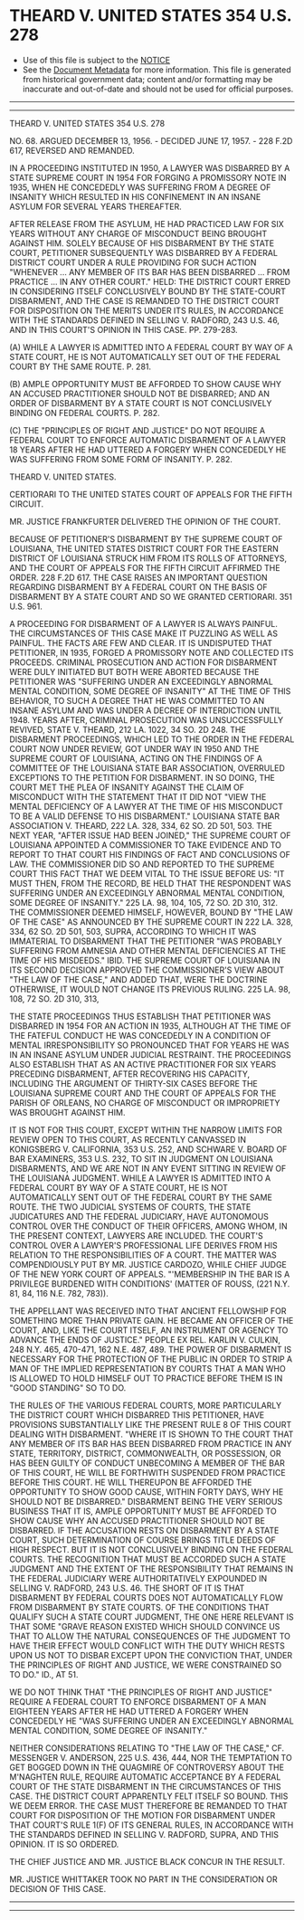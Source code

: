 ---
---

# THEARD V. UNITED STATES 354 U.S. 278

* Use of this file is subject to the [NOTICE](https://github.com/publicdocs/notice/blob/master/NOTICE)
* See the [Document Metadata](../../../) for more information.
  This file is generated from historical government data; content and/or formatting may be inaccurate and out-of-date and should not be used for official purposes.

----------
----------

THEARD V. UNITED STATES 354 U.S. 278

NO. 68.  ARGUED DECEMBER 13, 1956.  - DECIDED JUNE 17, 1957.  - 228 F.2D 617, REVERSED AND REMANDED.

IN A PROCEEDING INSTITUTED IN 1950, A LAWYER WAS DISBARRED BY A STATE SUPREME COURT IN 1954 FOR FORGING A PROMISSORY NOTE IN 1935, WHEN HE CONCEDEDLY WAS SUFFERING FROM A DEGREE OF INSANITY WHICH RESULTED IN HIS CONFINEMENT IN AN INSANE ASYLUM FOR SEVERAL YEARS THEREAFTER.

AFTER RELEASE FROM THE ASYLUM, HE HAD PRACTICED LAW FOR SIX YEARS WITHOUT ANY CHARGE OF MISCONDUCT BEING BROUGHT AGAINST HIM.  SOLELY BECAUSE OF HIS DISBARMENT BY THE STATE COURT, PETITIONER SUBSEQUENTLY WAS DISBARRED BY A FEDERAL DISTRICT COURT UNDER A RULE PROVIDING FOR SUCH ACTION "WHENEVER  ...  ANY MEMBER OF ITS BAR HAS BEEN DISBARRED ...  FROM PRACTICE  ...  IN ANY OTHER COURT."  HELD:  THE DISTRICT COURT ERRED IN CONSIDERING ITSELF CONCLUSIVELY BOUND BY THE STATE-COURT DISBARMENT, AND THE CASE IS REMANDED TO THE DISTRICT COURT FOR DISPOSITION ON THE MERITS UNDER ITS RULES, IN ACCORDANCE WITH THE STANDARDS DEFINED IN SELLING V. RADFORD, 243 U.S. 46, AND IN THIS COURT'S OPINION IN THIS CASE.  PP. 279-283.

(A)  WHILE A LAWYER IS ADMITTED INTO A FEDERAL COURT BY WAY OF A STATE COURT, HE IS NOT AUTOMATICALLY SET OUT OF THE FEDERAL COURT BY THE SAME ROUTE.  P. 281.

(B)  AMPLE OPPORTUNITY MUST BE AFFORDED TO SHOW CAUSE WHY AN ACCUSED PRACTITIONER SHOULD NOT BE DISBARRED; AND AN ORDER OF DISBARMENT BY A STATE COURT IS NOT CONCLUSIVELY BINDING ON FEDERAL COURTS.  P. 282.

(C)  THE "PRINCIPLES OF RIGHT AND JUSTICE" DO NOT REQUIRE A FEDERAL COURT TO ENFORCE AUTOMATIC DISBARMENT OF A LAWYER 18 YEARS AFTER HE HAD UTTERED A FORGERY WHEN CONCEDEDLY HE WAS SUFFERING FROM SOME FORM OF INSANITY.  P. 282.

THEARD V. UNITED STATES.

CERTIORARI TO THE UNITED STATES COURT OF APPEALS FOR THE FIFTH CIRCUIT.

MR. JUSTICE FRANKFURTER DELIVERED THE OPINION OF THE COURT.

BECAUSE OF PETITIONER'S DISBARMENT BY THE SUPREME COURT OF LOUISIANA, THE UNITED STATES DISTRICT COURT FOR THE EASTERN DISTRICT OF LOUISIANA STRUCK HIM FROM ITS ROLLS OF ATTORNEYS, AND THE COURT OF APPEALS FOR THE FIFTH CIRCUIT AFFIRMED THE ORDER.  228 F.2D 617.  THE CASE RAISES AN IMPORTANT QUESTION REGARDING DISBARMENT BY A FEDERAL COURT ON THE BASIS OF DISBARMENT BY A STATE COURT AND SO WE GRANTED CERTIORARI.  351 U.S. 961.

A PROCEEDING FOR DISBARMENT OF A LAWYER IS ALWAYS PAINFUL.  THE CIRCUMSTANCES OF THIS CASE MAKE IT PUZZLING AS WELL AS PAINFUL.  THE FACTS ARE FEW AND CLEAR.  IT IS UNDISPUTED THAT PETITIONER, IN 1935, FORGED A PROMISSORY NOTE AND COLLECTED ITS PROCEEDS.  CRIMINAL PROSECUTION AND ACTION FOR DISBARMENT WERE DULY INITIATED BUT BOTH WERE ABORTED BECAUSE THE PETITIONER WAS "SUFFERING UNDER AN EXCEEDINGLY ABNORMAL MENTAL CONDITION, SOME DEGREE OF INSANITY" AT THE TIME OF THIS BEHAVIOR, TO SUCH A DEGREE THAT HE WAS COMMITTED TO AN INSANE ASYLUM AND WAS UNDER A DECREE OF INTERDICTION UNTIL 1948.  YEARS AFTER, CRIMINAL PROSECUTION WAS UNSUCCESSFULLY REVIVED, STATE V. THEARD, 212 LA. 1022, 34 SO. 2D 248.  THE DISBARMENT PROCEEDINGS, WHICH LED TO THE ORDER IN THE FEDERAL COURT NOW UNDER REVIEW, GOT UNDER WAY IN 1950 AND THE SUPREME COURT OF LOUISIANA, ACTING ON THE FINDINGS OF A COMMITTEE OF THE LOUISIANA STATE BAR ASSOCIATION, OVERRULED EXCEPTIONS TO THE PETITION FOR DISBARMENT.  IN SO DOING, THE COURT MET THE PLEA OF INSANITY AGAINST THE CLAIM OF MISCONDUCT WITH THE STATEMENT THAT IT DID NOT "VIEW THE MENTAL DEFICIENCY OF A LAWYER AT THE TIME OF HIS MISCONDUCT TO BE A VALID DEFENSE TO HIS DISBARMENT."  LOUISIANA STATE BAR ASSOCIATION V. THEARD, 222 LA. 328, 334, 62 SO. 2D 501, 503.  THE NEXT YEAR, "AFTER ISSUE HAD BEEN JOINED," THE SUPREME COURT OF LOUISIANA APPOINTED A COMMISSIONER TO TAKE EVIDENCE AND TO REPORT TO THAT COURT HIS FINDINGS OF FACT AND CONCLUSIONS OF LAW.  THE COMMISSIONER DID SO AND REPORTED TO THE SUPREME COURT THIS FACT THAT WE DEEM VITAL TO THE ISSUE BEFORE US: "IT MUST THEN, FROM THE RECORD, BE HELD THAT THE RESPONDENT WAS SUFFERING UNDER AN EXCEEDINGLY ABNORMAL MENTAL CONDITION, SOME DEGREE OF INSANITY."  225 LA. 98, 104, 105, 72 SO. 2D 310, 312.  THE COMMISSIONER DEEMED HIMSELF, HOWEVER, BOUND BY "THE LAW OF THE CASE" AS ANNOUNCED BY THE SUPREME COURT IN 222 LA. 328, 334, 62 SO. 2D 501, 503, SUPRA, ACCORDING TO WHICH IT WAS IMMATERIAL TO DISBARMENT THAT THE PETITIONER "WAS PROBABLY SUFFERING FROM AMNESIA AND OTHER MENTAL DEFICIENCIES AT THE TIME OF HIS MISDEEDS."  IBID.  THE SUPREME COURT OF LOUISIANA IN ITS SECOND DECISION APPROVED THE COMMISSIONER'S VIEW ABOUT "THE LAW OF THE CASE," AND ADDED THAT, WERE THE DOCTRINE OTHERWISE, IT WOULD NOT CHANGE ITS PREVIOUS RULING.  225 LA. 98, 108, 72 SO. 2D 310, 313,

THE STATE PROCEEDINGS THUS ESTABLISH THAT PETITIONER WAS DISBARRED IN 1954 FOR AN ACTION IN 1935, ALTHOUGH AT THE TIME OF THE FATEFUL CONDUCT HE WAS CONCEDEDLY IN A CONDITION OF MENTAL IRRESPONSIBILITY SO PRONOUNCED THAT FOR YEARS HE WAS IN AN INSANE ASYLUM UNDER JUDICIAL RESTRAINT.  THE PROCEEDINGS ALSO ESTABLISH THAT AS AN ACTIVE PRACTITIONER FOR SIX YEARS PRECEDING DISBARMENT, AFTER RECOVERING HIS CAPACITY, INCLUDING THE ARGUMENT OF THIRTY-SIX CASES BEFORE THE LOUISIANA SUPREME COURT AND THE COURT OF APPEALS FOR THE PARISH OF ORLEANS, NO CHARGE OF MISCONDUCT OR IMPROPRIETY WAS BROUGHT AGAINST HIM.

IT IS NOT FOR THIS COURT, EXCEPT WITHIN THE NARROW LIMITS FOR REVIEW OPEN TO THIS COURT, AS RECENTLY CANVASSED IN KONIGSBERG V. CALIFORNIA, 353 U.S. 252, AND SCHWARE V. BOARD OF BAR EXAMINERS, 353 U.S. 232, TO SIT IN JUDGMENT ON LOUISIANA DISBARMENTS, AND WE ARE NOT IN ANY EVENT SITTING IN REVIEW OF THE LOUISIANA JUDGMENT.  WHILE A LAWYER IS ADMITTED INTO A FEDERAL COURT BY WAY OF A STATE COURT, HE IS NOT AUTOMATICALLY SENT OUT OF THE FEDERAL COURT BY THE SAME ROUTE.  THE TWO JUDICIAL SYSTEMS OF COURTS, THE STATE JUDICATURES AND THE FEDERAL JUDICIARY, HAVE AUTONOMOUS CONTROL OVER THE CONDUCT OF THEIR OFFICERS, AMONG WHOM, IN THE PRESENT CONTEXT, LAWYERS ARE INCLUDED.  THE COURT'S CONTROL OVER A LAWYER'S PROFESSIONAL LIFE DERIVES FROM HIS RELATION TO THE RESPONSIBILITIES OF A COURT.  THE MATTER WAS COMPENDIOUSLY PUT BY MR. JUSTICE CARDOZO, WHILE CHIEF JUDGE OF THE NEW YORK COURT OF APPEALS.  "'MEMBERSHIP IN THE BAR IS A PRIVILEGE BURDENED WITH CONDITIONS' (MATTER OF ROUSS, (221 N.Y. 81, 84, 116 N.E. 782, 783)).

THE APPELLANT WAS RECEIVED INTO THAT ANCIENT FELLOWSHIP FOR SOMETHING MORE THAN PRIVATE GAIN.  HE BECAME AN OFFICER OF THE COURT, AND, LIKE THE COURT ITSELF, AN INSTRUMENT OR AGENCY TO ADVANCE THE ENDS OF JUSTICE."  PEOPLE EX REL. KARLIN V. CULKIN, 248 N.Y. 465, 470-471, 162 N.E.  487, 489.  THE POWER OF DISBARMENT IS NECESSARY FOR THE PROTECTION OF THE PUBLIC IN ORDER TO STRIP A MAN OF THE IMPLIED REPRESENTATION BY COURTS THAT A MAN WHO IS ALLOWED TO HOLD HIMSELF OUT TO PRACTICE BEFORE THEM IS IN "GOOD STANDING" SO TO DO.

THE RULES OF THE VARIOUS FEDERAL COURTS, MORE PARTICULARLY THE DISTRICT COURT WHICH DISBARRED THIS PETITIONER, HAVE PROVISIONS SUBSTANTIALLY LIKE THE PRESENT RULE 8 OF THIS COURT DEALING WITH DISBARMENT.  "WHERE IT IS SHOWN TO THE COURT THAT ANY MEMBER OF ITS BAR HAS BEEN DISBARRED FROM PRACTICE IN ANY STATE, TERRITORY, DISTRICT, COMMONWEALTH, OR POSSESSION, OR HAS BEEN GUILTY OF CONDUCT UNBECOMING A MEMBER OF THE BAR OF THIS COURT, HE WILL BE FORTHWITH SUSPENDED FROM PRACTICE BEFORE THIS COURT.  HE WILL THEREUPON BE AFFORDED THE OPPORTUNITY TO SHOW GOOD CAUSE, WITHIN FORTY DAYS, WHY HE SHOULD NOT BE DISBARRED."  DISBARMENT BEING THE VERY SERIOUS BUSINESS THAT IT IS, AMPLE OPPORTUNITY MUST BE AFFORDED TO SHOW CAUSE WHY AN ACCUSED PRACTITIONER SHOULD NOT BE DISBARRED.  IF THE ACCUSATION RESTS ON DISBARMENT BY A STATE COURT, SUCH DETERMINATION OF COURSE BRINGS TITLE DEEDS OF HIGH RESPECT.  BUT IT IS NOT CONCLUSIVELY BINDING ON THE FEDERAL COURTS.  THE RECOGNITION THAT MUST BE ACCORDED SUCH A STATE JUDGMENT AND THE EXTENT OF THE RESPONSIBILITY THAT REMAINS IN THE FEDERAL JUDICIARY WERE AUTHORITATIVELY EXPOUNDED IN SELLING V. RADFORD, 243 U.S. 46.  THE SHORT OF IT IS THAT DISBARMENT BY FEDERAL COURTS DOES NOT AUTOMATICALLY FLOW FROM DISBARMENT BY STATE COURTS.   OF THE CONDITIONS THAT QUALIFY SUCH A STATE COURT JUDGMENT, THE ONE HERE RELEVANT IS THAT SOME "GRAVE REASON EXISTED WHICH SHOULD CONVINCE US THAT TO ALLOW THE NATURAL CONSEQUENCES OF THE JUDGMENT TO HAVE THEIR EFFECT WOULD CONFLICT WITH THE DUTY WHICH RESTS UPON US NOT TO DISBAR EXCEPT UPON THE CONVICTION THAT, UNDER THE PRINCIPLES OF RIGHT AND JUSTICE, WE WERE CONSTRAINED SO TO DO."  ID., AT 51.

WE DO NOT THINK THAT "THE PRINCIPLES OF RIGHT AND JUSTICE" REQUIRE A FEDERAL COURT TO ENFORCE DISBARMENT OF A MAN EIGHTEEN YEARS AFTER HE HAD UTTERED A FORGERY WHEN CONCEDEDLY HE "WAS SUFFERING UNDER AN EXCEEDINGLY ABNORMAL MENTAL CONDITION, SOME DEGREE OF INSANITY."

NEITHER CONSIDERATIONS RELATING TO "THE LAW OF THE CASE," CF. MESSENGER V. ANDERSON, 225 U.S. 436, 444, NOR THE TEMPTATION TO GET BOGGED DOWN IN THE QUAGMIRE OF CONTROVERSY ABOUT THE M'NAGHTEN RULE, REQUIRE AUTOMATIC ACCEPTANCE BY A FEDERAL COURT OF THE STATE DISBARMENT IN THE CIRCUMSTANCES OF THIS CASE.  THE DISTRICT COURT APPARENTLY FELT ITSELF SO BOUND.  THIS WE DEEM ERROR.  THE CASE MUST THEREFORE BE REMANDED TO THAT COURT FOR DISPOSITION OF THE MOTION FOR DISBARMENT UNDER THAT COURT'S RULE 1(F) OF ITS GENERAL RULES, IN ACCORDANCE WITH THE STANDARDS DEFINED IN SELLING V. RADFORD, SUPRA, AND THIS OPINION.  IT IS SO ORDERED.

THE CHIEF JUSTICE AND MR. JUSTICE BLACK CONCUR IN THE RESULT.

MR. JUSTICE WHITTAKER TOOK NO PART IN THE CONSIDERATION OR DECISION OF THIS CASE.


----------
----------

